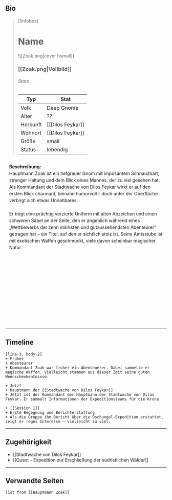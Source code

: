 ## Bio

> [!infobox]
> # Name
> ![[Zoak.png|cover hsmall]]
> ### [[Zoak.png|Vollbild]]
> ###### Stats
> | Typ |  Stat |
> | ---- | ---- |
> | Volk | Deep Gnome |
> | Alter | ?? |
> | Herkunft | [[Dilos Feykar]] |
> | Wohnort | [[Dilos Feykar]] |
> | Größe | small |
> | Status | lebendig |

<div style="min-height: 490px; padding: 12px; border: 0px solid var(--text-faint); border-radius: 10px; background-color: var(--background-secondary); line-height: 1.5;">
<b>Beschreibung:</b><br>
Hauptmann Zoak ist ein tiefgrauer Gnom mit imposantem Schnauzbart, strenger Haltung und dem Blick eines Mannes, der zu viel gesehen hat. Als Kommandant der Stadtwache von Dilos Feykar wirkt er auf den ersten Blick charmant, beinahe humorvoll – doch unter der Oberfläche verbirgt sich etwas Unnahbares.<br><br>
Er trägt eine prächtig verzierte Uniform mit alten Abzeichen und einen schweren Säbel an der Seite, den er angeblich während eines „Wettbewerbs der zehn stärksten und gutaussehendsten Abenteurer“ getragen hat – ein Titel, auf den er sichtlich stolz ist. Seine Amtsstube ist mit exotischen Waffen geschmückt, viele davon scheinbar magischer Natur.
</div>

---

## Timeline

```timeline
[line-3, body-2]
+ Früher
+ Abenteurer
+ Kommandant Zoak war früher ein Abenteuerer. Dabei sammelte er magische Waffen. Vielleicht stammen aus dieser Zeit seine guten Mennschenkentnisse.

+ Jetzt
+ Hauptmann der [[Stadtwache von Dilos Feykar]]
+ Jetzt ist der Kommandant der Hauptmann der Stadtwache von Dilos Feykar. Er sammelt Informationen der Expeditionsteams für die Krone.

+ [[Session 1]]
+ Erste Begegnung und Berichterstattung
+ Als die Gruppe ihm Bericht über die Dschungel-Expedition erstattet, zeigt er reges Interesse – vielleicht zu viel.
```

---

## Zugehörigkeit

- [[Stadtwache von Dilos Feykar]]
- [[Quest - Expedition zur Erschließung der südöstlichen Wälder]]

---

## Verwandte Seiten

```dataview
list from [[Hauptmann Zoak]]
```

